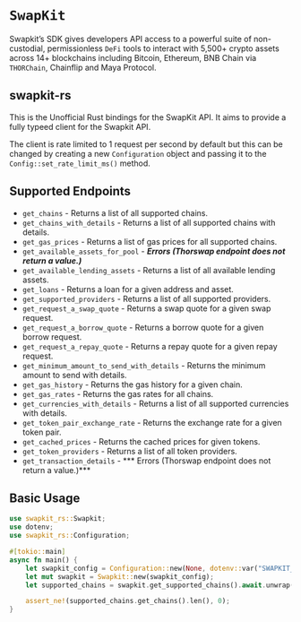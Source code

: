 # `SwapKit`

Swapkit’s SDK gives developers API access to a powerful suite of non-custodial, permissionless `DeFi` tools to interact with 5,500+ crypto assets across 14+ blockchains including Bitcoin, Ethereum, BNB Chain via `THORChain`, Chainflip and Maya Protocol.

## swapkit-rs

This is the Unofficial Rust bindings for the SwapKit API. It aims to provide a fully typeed client for the Swapkit API.

The client is rate limited to 1 request per second by default but this can be changed by creating a new `Configuration` object and passing it to the `Config::set_rate_limit_ms()` method.

## Supported Endpoints

* `get_chains` - Returns a list of all supported chains.
* `get_chains_with_details` - Returns a list of all supported chains with details.
* `get_gas_prices` - Returns a list of gas prices for all supported chains.
* `get_available_assets_for_pool` - ***Errors (Thorswap endpoint does not return a value.)***
* `get_available_lending_assets` - Returns a list of all available lending assets.
* `get_loans` - Returns a loan for a given address and asset.
* `get_supported_providers` - Returns a list of all supported providers.
* `get_request_a_swap_quote` - Returns a swap quote for a given swap request.
* `get_request_a_borrow_quote` - Returns a borrow quote for a given borrow request.
* `get_request_a_repay_quote` - Returns a repay quote for a given repay request.
* `get_minimum_amount_to_send_with_details` - Returns the minimum amount to send with details.
* `get_gas_history` - Returns the gas history for a given chain.
* `get_gas_rates` - Returns the gas rates for all chains.
* `get_currencies_with_details` - Returns a list of all supported currencies with details.
* `get_token_pair_exchange_rate` - Returns the exchange rate for a given token pair.
* `get_cached_prices` - Returns the cached prices for given tokens.
* `get_token_providers` - Returns a list of all token providers.
* `get_transaction_details` - *** Errors (Thorswap endpoint does not return a value.)***



## Basic Usage

```rust
use swapkit_rs::Swapkit;
use dotenv;
use swapkit_rs::Configuration;

#[tokio::main]
async fn main() {
    let swapkit_config = Configuration::new(None, dotenv::var("SWAPKIT_REFERER").unwrap().as_str(), dotenv::var("SWAPKIT_X_API_KEY").unwrap().as_str());
    let mut swapkit = Swapkit::new(swapkit_config);
    let supported_chains = swapkit.get_supported_chains().await.unwrap();

    assert_ne!(supported_chains.get_chains().len(), 0);
}
```
